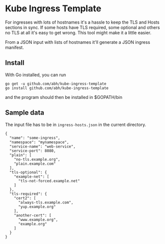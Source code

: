 # Kube Ingress Template

For ingresses with lots of hostnames it's a hassle to keep the TLS and
Hosts sections in sync. If some hosts have TLS required, some optional
and others no TLS at all it's easy to get wrong. This tool might make
it a little easier.

From a JSON input with lists of hostnames it'll generate a JSON ingress manifest.

## Install

With Go installed, you can run

    go get -u github.com/abh/kube-ingress-template
    go install github.com/abh/kube-ingress-template

and the program should then be installed in $GOPATH/bin

## Sample data

The input file has to be in `ingress-hosts.json` in the current
directory.

```
{
  "name": "some-ingress",
  "namespace": "mynamespace",
  "service-name": "web-service",
  "service-port": 8080,
  "plain": [
    "no-tls.example.org",
    "plain.example.com"
  ],
  "tls-optional": {
    "example-net": [
      "tls-not-forced.example.net"
    ]
  },
  "tls-required": {
    "cert2": [
      "always-tls.example.com",
      "yup.example.org"
    ],
    "another-cert": [
      "www.example.org",
      "example.org"
    ]
  }
}
```
